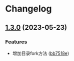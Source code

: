 # Changelog

## [1.3.0](https://github.com/AtlasXV/disk-cache/compare/v1.2.5...v1.3.0) (2023-05-23)


### Features

* 增加目录fork方法 ([bb7518e](https://github.com/AtlasXV/disk-cache/commit/bb7518e9ab6e02e9fdaf515bb4de61e663ec7996))
